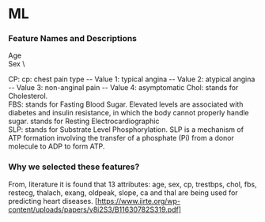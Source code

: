 # ML

### Feature Names and Descriptions 
Age \
Sex \

CP: cp: chest pain type
-- Value 1: typical angina
-- Value 2: atypical angina
-- Value 3: non-anginal pain
-- Value 4: asymptomatic
Chol: stands for Cholesterol. \
FBS: stands for Fasting Blood Sugar. Elevated levels are associated with diabetes and insulin resistance, in which the body cannot properly handle sugar.
stands for Resting Electrocardiographic \
SLP: stands for Substrate Level Phosphorylation. SLP is a mechanism of ATP formation involving the transfer of a phosphate (Pi) from a donor molecule to ADP to form ATP. 

### Why we selected these features? 
From, literature it is found that 13 attributes: age, sex, cp, trestbps, chol, fbs, restecg, thalach, exang, oldpeak, slope, ca and thal are being used for predicting heart diseases. [https://www.ijrte.org/wp-content/uploads/papers/v8i2S3/B11630782S319.pdf]
